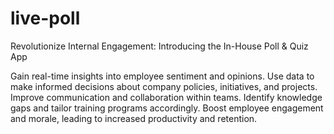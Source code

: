 # live-poll
Revolutionize Internal Engagement: Introducing the In-House Poll &amp; Quiz App

Gain real-time insights into employee sentiment and opinions.
Use data to make informed decisions about company policies, initiatives, and projects.
Improve communication and collaboration within teams.
Identify knowledge gaps and tailor training programs accordingly.
Boost employee engagement and morale, leading to increased productivity and retention.

